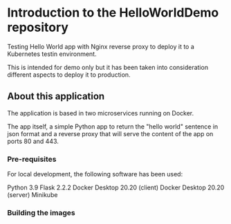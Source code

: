 # Introduction to the HelloWorldDemo repository

Testing Hello World app with Nginx reverse proxy to deploy it to a Kubernetes testin environment.

This is intended for demo only but it has been taken into consideration different aspects to deploy it to production.

## About this application

The application is based in two microservices running on Docker.

The app itself, a simple Python app to return the "hello world" sentence in json format and a reverse proxy that will serve the content of the app on ports 80 and 443.

### Pre-requisites

For local development, the following software has been used:

Python 3.9
Flask 2.2.2
Docker Desktop 20.20 (client)
Docker Desktop 20.20 (server)
Minikube

### Building the images

